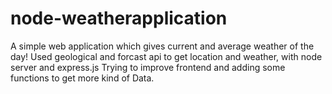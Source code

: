 # node-weatherapplication

A simple web application which gives current and average weather of the day!
Used geological and forcast api to get location and weather, with node server and express.js
  Trying to improve frontend and adding some functions to get more kind of Data. 
